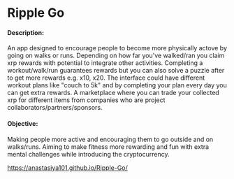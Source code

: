 # Ripple Go


#### Description: 
An app designed to encourage people to become more physically actove by going on walks or runs. Depending on how far you've walked/ran you claim xrp rewards with potential to integrate other activities. Completing a workout/walk/run guarantees rewards but you can also solve a puzzle after to get more rewards e.g. x10, x20. The interface could have different workout plans like "couch to 5k" and by completing your plan every day you can get extra rewards. A marketplace where you can trade your collected xrp for different items from companies who are project collaborators/partners/sponsors. 

#### Objective: 
Making people more active and encouraging them to go outside and on walks/runs. Aiming to make fitness more rewarding and fun with extra mental challenges while introducing the cryptocurrency.

https://anastasiya101.github.io/Ripple-Go/
